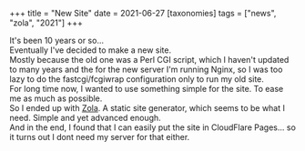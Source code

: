 +++
title = "New Site"
date = 2021-06-27
[taxonomies]
tags = ["news", "zola", "2021"]
+++

It's been 10 years or so...  
Eventually I've decided to make a new site.  
Mostly because the old one was a Perl CGI script, which I haven't updated to many years and the for the new server I'm running Nginx, so I was too lazy to do the fastcgi/fcgiwrap configuration only to run my old site.  
For long time now, I wanted to use something simple for the site. To ease me as much as possible.  
So I ended up with [Zola](https://getzola.org). A static site generator, which seems to be what I need. Simple and yet advanced enough.  
And in the end, I found that I can easily put the site in CloudFlare Pages... so it turns out I dont need my server for that either.
